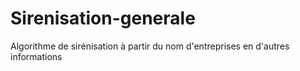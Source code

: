 # Sirenisation-generale
Algorithme de sirénisation à partir du nom d'entreprises en d'autres informations
